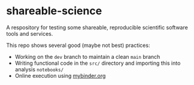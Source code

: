 # shareable-science
A respository for testing some shareable, reproducible scientific software tools and services.

This repo shows several good (maybe not best) practices:

 * Working on the `dev` branch to maintain a clean `main` branch
 * Writing functional code in the `src/` directory and importing this into analysis `notebooks/`
 * Online execution using [mybinder.org](https://mybinder.org/)

